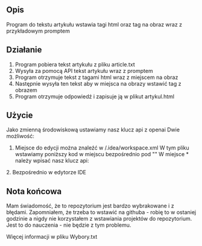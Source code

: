 ## Opis

Program do tekstu artykułu wstawia tagi html oraz tag na obraz wraz z przykładowym promptem


## Działanie

1. Program pobiera tekst artykułu z pliku article.txt
2. Wysyła za pomocą API tekst artykułu wraz z promptem
3. Program otrzymuje tekst z tagami html wraz z miejscem na obraz
4. Następnie wysyła ten tekst aby w miejsca na obrazy wstawić tag z obrazem
5. Program otrzymuje odpowiedź i zapisuje ją w plikut artykul.html


## Użycie

Jako zmienną środowiskową ustawiamy nasz klucz api z openai
Dwie możliwość:
1. Miejsce do edycji można znaleźć w /.idea/workspace.xml
W tym pliku wstawiamy poniższy kod w miejscu bezpośrednio pod "<env name="PYTHONUNBUFFERED" value="1"/>"
W miejsce * należy wpisać nasz klucz api:
<env name="OPENAI_API_KEY" value="*"/>
2. Bezpośrednio w edytorze IDE 


## Nota końcowa

Mam świadomość, że to repozytorium jest bardzo wybrakowane i z błędami. Zapomniałem, że trzeba to wstawić na githuba - robię to w ostaniej godzinie a nigdy nie korzystałem z wstawiania projektów do repozytorium. Jest to do nauczenia - nie będzie z tym problemu.

Więcej informacji w pliku Wybory.txt

